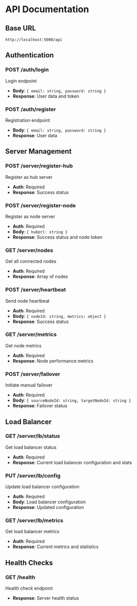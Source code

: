 # API Documentation

## Base URL
`http://localhost:5000/api`

## Authentication

### POST /auth/login
Login endpoint
- **Body**: `{ email: string, password: string }`
- **Response**: User data and token

### POST /auth/register
Registration endpoint
- **Body**: `{ email: string, password: string }`
- **Response**: User data

## Server Management

### POST /server/register-hub
Register as hub server
- **Auth**: Required
- **Response**: Success status

### POST /server/register-node
Register as node server
- **Auth**: Required
- **Body**: `{ hubUrl: string }`
- **Response**: Success status and node token

### GET /server/nodes
Get all connected nodes
- **Auth**: Required
- **Response**: Array of nodes

### POST /server/heartbeat
Send node heartbeat
- **Auth**: Required
- **Body**: `{ nodeId: string, metrics: object }`
- **Response**: Success status

### GET /server/metrics
Get node metrics
- **Auth**: Required
- **Response**: Node performance metrics

### POST /server/failover
Initiate manual failover
- **Auth**: Required
- **Body**: `{ sourceNodeId: string, targetNodeId: string }`
- **Response**: Failover status

## Load Balancer

### GET /server/lb/status
Get load balancer status
- **Auth**: Required
- **Response**: Current load balancer configuration and stats

### PUT /server/lb/config
Update load balancer configuration
- **Auth**: Required
- **Body**: Load balancer configuration
- **Response**: Updated configuration

### GET /server/lb/metrics
Get load balancer metrics
- **Auth**: Required
- **Response**: Current metrics and statistics

## Health Checks

### GET /health
Health check endpoint
- **Response**: Server health status